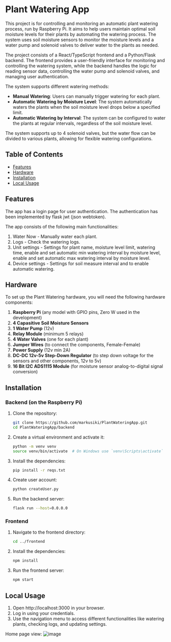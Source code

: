 # Plant Watering App

This project is for controlling and monitoring an automatic plant watering process, run by Raspberry Pi. It aims to help users maintain optimal soil moisture levels for their plants by automating the watering process. The system uses soil moisture sensors to monitor the moisture levels and a water pump and solenoid valves to deliver water to the plants as needed.

The project consists of a React/TypeScript frontend and a Python/Flask backend. The frontend provides a user-friendly interface for monitoring and controlling the watering system, while the backend handles the logic for reading sensor data, controlling the water pump and solenoid valves, and managing user authentication.

The system supports different watering methods:
- **Manual Watering**: Users can manually trigger watering for each plant.
- **Automatic Watering by Moisture Level**: The system automatically waters the plants when the soil moisture level drops below a specified limit.
- **Automatic Watering by Interval**: The system can be configured to water the plants at regular intervals, regardless of the soil moisture level.

The system supports up to 4 solenoid valves, but the water flow can be divided to various plants, allowing for flexible watering configurations.

## Table of Contents

- [Features](#features)
- [Hardware](#hardware)
- [Installation](#installation)
- [Local Usage](#local-usage)

## Features

The app has a login page for user authentication. The authentication has been implemented by flask jwt (json webtoken).

The app consists of the following main functionalities:

1. Water Now - Manually water each plant.
2. Logs - Check the watering logs.
3. Unit settings - Settings for plant name, moisture level limit, watering time, enable and set automatic min watering interval by moisture level, enable and set automatic max watering interval by moisture level.
4. Device settings - Settings for soil measure interval and to enable automatic watering.

## Hardware

To set up the Plant Watering hardware, you will need the following hardware components:

1. **Raspberry Pi** (any model with GPIO pins, Zero W used in the development)
2. **4 Capasitive Soil Moisture Sensors**
3. **1 Water Pump** (12v)
4. **Relay Module** (minimum 5 relays)
5. **4 Water Valves** (one for each plant)
6. **Jumper Wires** (to connect the components, Female-Female)
7. **Power Supply** (12v min 2A)
8. **DC-DC 12v-5v Step-Down Regulator** (to step down voltage for the sensors and other components, 12v to 5v)
9. **16 Bit I2C ADS1115 Module** (for moisture sensor analog-to-digital signal conversion)

## Installation

### Backend (on the Raspberry Pi)

1. Clone the repository:

   ```sh
   git clone https://github.com/markusiki/PlantWateringApp.git
   cd PlantWateringApp/backend
   ```

2. Create a virtual environment and activate it:

   ```sh
   python -m venv venv
   source venv/bin/activate  # On Windows use `venv\Scripts\activate`
   ```

3. Install the dependencies:

   ```sh
   pip install -r reqs.txt
   ```

4. Create user account:

   ```sh
   python createUser.py
   ```

5. Run the backend server:
   ```sh
   flask run --host=0.0.0.0
   ```

### Frontend

1. Navigate to the frontend directory:

   ```sh
   cd ../frontend
   ```

2. Install the dependencies:

   ```sh
   npm install
   ```

3. Run the frontend server:
   ```sh
   npm start
   ```

## Local Usage

1. Open http://localhost:3000 in your browser.
2. Log in using your credentials.
3. Use the navigation menu to access different functionalities like watering plants, checking logs, and updating settings.

Home page view:
![image](https://github.com/user-attachments/assets/8c6807a9-4efe-4c08-a5e3-c6095f0aa616)

